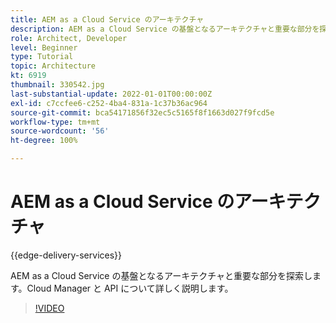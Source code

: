 ```yaml
---
title: AEM as a Cloud Service のアーキテクチャ
description: AEM as a Cloud Service の基盤となるアーキテクチャと重要な部分を探索します。Cloud Manager と API について詳しく説明します。
role: Architect, Developer
level: Beginner
type: Tutorial
topic: Architecture
kt: 6919
thumbnail: 330542.jpg
last-substantial-update: 2022-01-01T00:00:00Z
exl-id: c7ccfee6-c252-4ba4-831a-1c37b36ac964
source-git-commit: bca54171856f32ec5c5165f8f1663d027f9fcd5e
workflow-type: tm+mt
source-wordcount: '56'
ht-degree: 100%

---
```


# AEM as a Cloud Service のアーキテクチャ

{{edge-delivery-services}}

AEM as a Cloud Service の基盤となるアーキテクチャと重要な部分を探索します。Cloud Manager と API について詳しく説明します。

>[!VIDEO](https://video.tv.adobe.com/v/330542?quality=12&learn=on)
